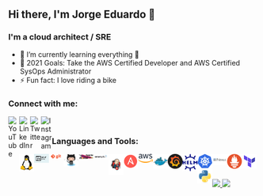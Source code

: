 ## Hi there, I'm Jorge Eduardo 👋

### I'm a cloud architect / SRE 

- 🌱 I’m currently learning everything 🤣
- 🥅 2021 Goals: Take the AWS Certified Developer and AWS Certified SysOps Administrator
- ⚡ Fun fact: I love riding a bike

### Connect with me:

[<img align="left" alt="YouTube" width="22px" src="https://cdn.jsdelivr.net/npm/simple-icons@v3/icons/youtube.svg" />][youtube]
[<img align="left" alt="LinkedIn" width="22px" src="https://cdn.jsdelivr.net/npm/simple-icons@v3/icons/linkedin.svg" />][linkedin]
[<img align="left" alt="Twitter" width="22px" src="https://cdn.jsdelivr.net/npm/simple-icons@v3/icons/twitter.svg" />][twitter]
[<img align="left" alt="Instagram" width="22px" src="https://cdn.jsdelivr.net/npm/simple-icons@v3/icons/instagram.svg" />][instagram]

<br />

### Languages and Tools:

<img align="left" alt="Unix" width="30px" src="https://raw.githubusercontent.com/jeduoliveira/jeduoliveira/master/Tools_icons/linux.png" />
<img align="left" alt="Unix" width="30px" src="https://raw.githubusercontent.com/jeduoliveira/jeduoliveira/master/Tools_icons/shell.jpg" />
<img align="left" alt="Unix" width="30px" src="https://raw.githubusercontent.com/jeduoliveira/jeduoliveira/master/Tools_icons/git.png" />
<img align="left" alt="Unix" width="30px" src="https://raw.githubusercontent.com/jeduoliveira/jeduoliveira/master/Tools_icons/github.png" />
<img align="left" alt="Unix" width="30px" src="https://raw.githubusercontent.com/jeduoliveira/jeduoliveira/master/Tools_icons/maven.jpg" />
<img align="left" alt="Unix" width="30px" src="https://raw.githubusercontent.com/jeduoliveira/jeduoliveira/master/Tools_icons/sonarqube.png" />
<img align="left" alt="Unix" width="30px" src="https://raw.githubusercontent.com/jeduoliveira/jeduoliveira/master/Tools_icons/jenkins.png" />
<img align="left" alt="Unix" width="30px" src="https://raw.githubusercontent.com/jeduoliveira/jeduoliveira/master/Tools_icons/Ansible.png" />
<img align="left" alt="Unix" width="30px" src="https://raw.githubusercontent.com/jeduoliveira/jeduoliveira/master/Tools_icons/aws.png" />
<img align="left" alt="Unix" width="30px" src="https://raw.githubusercontent.com/devicons/devicon/master/icons/docker/docker-original.svg" />
<img align="left" alt="Unix" width="30px" src="https://raw.githubusercontent.com/jeduoliveira/jeduoliveira/master/Tools_icons/grafana.png" />
<img align="left" alt="Unix" width="30px" src="https://raw.githubusercontent.com/jeduoliveira/jeduoliveira/master/Tools_icons/helm.png" />
<img align="left" alt="Unix" width="30px" src="https://raw.githubusercontent.com/jeduoliveira/jeduoliveira/master/Tools_icons/kubernetes.png" />
<img align="left" alt="Unix" width="30px" src="https://raw.githubusercontent.com/jeduoliveira/jeduoliveira/master/Tools_icons/nexus.png" />
<img align="left" alt="Unix" width="30px" src="https://raw.githubusercontent.com/jeduoliveira/jeduoliveira/master/Tools_icons/prometheus.png" />
<img align="left" alt="Unix" width="30px" src="https://raw.githubusercontent.com/jeduoliveira/jeduoliveira/master/Tools_icons/teraform.png" />
<img align="left" alt="Unix" width="30px" src="https://raw.githubusercontent.com/devicons/devicon/master/icons/python/python-original.svg" />

<br />
<br />
<br />

 <div>
  <a href="https://github.com/jeduoliveira">
  <img height="180em" src="https://github-readme-stats.vercel.app/api?username=jeduoliveira&show_icons=true&theme=&include_all_commits=true&count_private=true"/>
  <img height="180em" src="https://github-readme-stats.vercel.app/api/top-langs/?username=jeduoliveira&layout=compact&langs_count=7"/>
</div>
 
[twitter]: https://twitter.com/jeduoliveira
[youtube]: https://www.youtube.com/channel/UCyk53YdLhr8ptgE_gK-bqFQ
[instagram]: https://www.instagram.com/jeduoliveira/
[linkedin]: https://www.linkedin.com/in/jeduoliveira/
